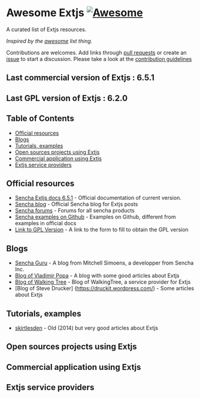 # Awesome Extjs [![Awesome](https://cdn.rawgit.com/sindresorhus/awesome/d7305f38d29fed78fa85652e3a63e154dd8e8829/media/badge.svg)](https://github.com/sindresorhus/awesome)

A curated list of Extjs resources.

*Inspired by the [awesome](https://github.com/sindresorhus/awesome) list thing.*

Contributions are welcomes. Add links through [pull requests](https://github.com/abenhamdine/awesome-extjs/pulls) or create an [issue](https://github.com/abenhamdine/awesome-extjs/issues) to start a discussion. Please take a look at the [contribution guidelines](CONTRIBUTING.md)

## Last commercial version of Extjs : 6.5.1
## Last GPL version of Extjs : 6.2.0

## Table of Contents

- [Official resources](#official-resources)
- [Blogs](#Blogs)
- [Tutorials, examples](#tutorials,-examples)
- [Open sources projects using Extjs](#open-sources-projects-using-extjs)
- [Commercial application using Extjs](#commercial-application-using-extjs)
- [Extjs service providers](#extjs-service-providers)

## Official resources

* [Sencha Extjs docs 6.5.1](http://docs.sencha.com/extjs/6.5.1/index.html) - Official documentation of current version.
* [Sencha blog](https://www.sencha.com/blog/category/sencha-ext-js) - Official Sencha blog for Extjs posts
* [Sencha forums](https://www.sencha.com/forum) - Forums for all sencha products
* [Sencha examples on Github](https://github.com/sencha-extjs-examples) - Examples on Github, different from examples in official docs
* [Link to GPL Version](https://www.sencha.com/legal/gpl/) - A link to the form to fill to obtain the GPL version

## Blogs

* [Sencha Guru](https://sencha.guru/) - A blog from Mitchell Simoens, a developper from Sencha Inc.
* [Blog of Vladimir Popa](http://vadimpopa.com/) - A blog with some good articles about Extjs
* [Blog of Walking Tree](https://walkingtree.tech/index.php/blog) - Blog of WalkingTree, a service provider for Extjs
* [Blog of Steve Drucker] (https://druckit.wordpress.com/) - Some articles about Extjs

## Tutorials, examples

* [skirtlesden](http://skirtlesden.com/articles/) - Old (2014) but very good articles about Extjs 

## Open sources projects using Extjs

## Commercial application using Extjs

## Extjs service providers
